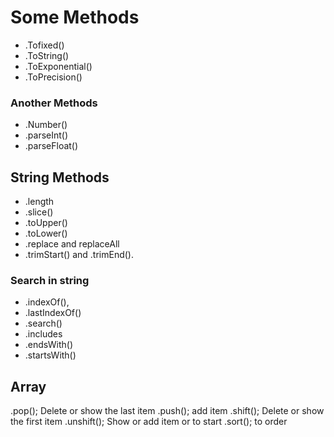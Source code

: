 # Some Methods
- .Tofixed()
- .ToString()
- .ToExponential()
- .ToPrecision()

### Another Methods
- .Number()
- .parseInt()
- .parseFloat()

## String Methods
- .length
- .slice()
- .toUpper()
- .toLower()
- .replace and replaceAll
- .trimStart() and .trimEnd().

### Search in string
- .indexOf(),
- .lastIndexOf()
- .search()
- .includes
- .endsWith()
- .startsWith()

## Array
.pop(); Delete or show the last item
.push(); add item
.shift(); Delete or show the first item
.unshift(); Show or add item or to start
.sort(); to order